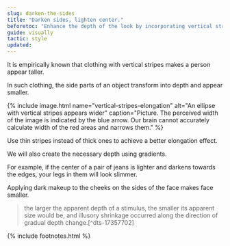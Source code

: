 ```yaml
---
slug: darken-the-sides
title: "Darken sides, lighten center."
beforetoc: "Enhance the depth of the look by incorporating vertical stripes and fading gradients on the sides."
guide: visually
tactic: style
updated:
---
```

It is empirically known that clothing with vertical stripes makes a person appear taller.

In such clothing, the side parts of an object transform into depth and appear smaller.

{% include image.html name="vertical-stripes-elongation" alt="An ellipse with vertical stripes appears wider" caption="Picture. The perceived width of the image is indicated by the blue arrow. Our brain cannot accurately calculate width of the red areas and narrows them." %}

Use thin stripes instead of thick ones to achieve a better elongation effect.

We will also create the necessary depth using gradients.

For example, if the center of a pair of jeans is lighter and darkens towards the edges, your legs in them will look slimmer.

Applying dark makeup to the cheeks on the sides of the face makes face smaller.

> the larger the apparent depth of a stimulus, the smaller its apparent size would be, and illusory shrinkage occurred along the direction of gradual depth change.[^dts-17357702]

{% include footnotes.html %}
